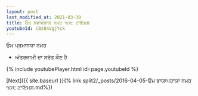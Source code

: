 ```yaml
---
layout: post
last_modified_at: 2021-03-30
title: ਓਮ ਸਵਾਵਸ਼ਾਯ ਨਮਹ ੧੦੮ ਟਾਇਮਸ
youtubeId: CBz84VgjYck
---
```

 
 
 ਓਮ ਪ੍ਰਮਾਨਯਾ ਨਮਹ  
 
 -  ਅੰਤਰਜਾਮੀ ਦਾ ਸਰੋਤ ਕੌਣ ਹੈ 
 
  
 
  
 
 
 
 
 
 


{% include youtubePlayer.html id=page.youtubeId %}
 
[Next]({{ site.baseurl }}{% link  split2/_posts/2016-04-05-ਓਮ ਭਾਯਾਪਹਾਯਾ ਨਮਹ ੧੦੮ ਟਾਇਮਸ.md%})
 
